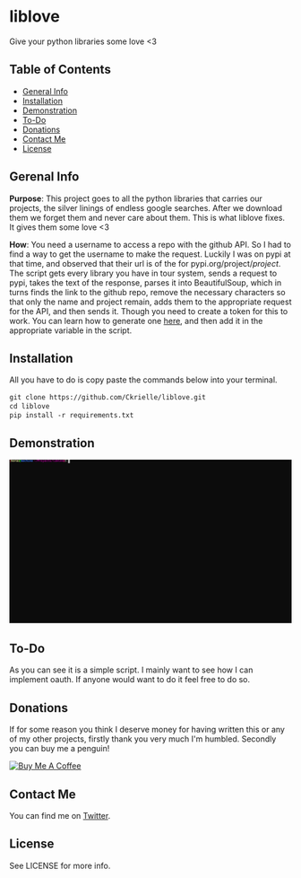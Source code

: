 # liblove
Give your python libraries some love <3

## Table of Contents
* [General Info](#general-info)
* [Installation](#installation)
* [Demonstration](#demonstration)
* [To-Do](#to-do)
* [Donations](#donations)
* [Contact Me](#contact-me)
* [License](#license)

## Gerenal Info
**Purpose**: This project goes to all the python libraries that carries our projects, the silver linings of endless google searches. After we download them
we forget them and never care about them. This is what liblove fixes. It gives them some love <3

**How**: You need a username to access a repo with the github API. So I had to find a way to get the username to make the request. Luckily I was on pypi at that time,
and observed that their url is of the for pypi.org/project/*project*. The script gets every library you have in tour system, sends a request to pypi, takes the 
text of the response, parses it into BeautifulSoup, which in turns finds the link to the github repo, remove the necessary characters so that only the name and project
remain, adds them to the appropriate request for the API, and then sends it. Though you need to create a token for this to work. You can learn how to generate one
[here](https://docs.github.com/en/github/authenticating-to-github/creating-a-personal-access-token), and then add it in the appropriate variable in the script.

## Installation
All you have to do is copy paste the commands below into your terminal.
```
git clone https://github.com/Ckrielle/liblove.git
cd liblove
pip install -r requirements.txt
```

## Demonstration
![Demo](./docs/example/demo.svg)

## To-Do
As you can see it is a simple script. I mainly want to see how I can implement oauth. If anyone would want to do it feel free to do so.

## Donations
If for some reason you think I deserve money for having written this or any of my other projects, firstly thank you very much I'm humbled. Secondly you can buy me a penguin!

<a href="https://www.buymeacoffee.com/Machina" target="_blank"><img src="https://www.buymeacoffee.com/assets/img/custom_images/orange_img.png" alt="Buy Me A Coffee" style="height: auto !important;width: auto !important;" ></a>

## Contact Me
You can find me on [Twitter](https://twitter.com/3xM4ch1n4).

## License
See LICENSE for more info.
